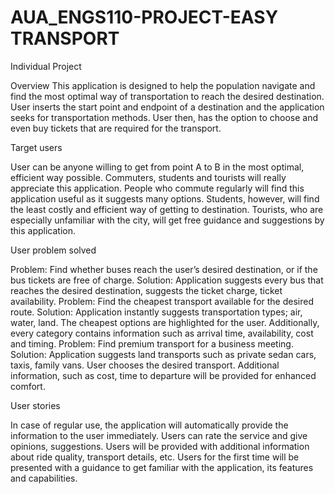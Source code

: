 # AUA_ENGS110-PROJECT-EASY TRANSPORT
Individual Project

Overview
This application is designed to help the population navigate and find the most optimal way of transportation to reach the desired destination. User inserts the start point and endpoint of a destination and the application seeks for transportation methods. User then, has the option to choose and even buy tickets that are required for the transport. 


Target users

User can be anyone willing to get from point A to B in the most optimal, efficient way possible. Commuters, students and tourists will really appreciate this application. People who commute regularly will find this application useful as it suggests many options. Students, however, will find the least costly and efficient way of getting to destination. Tourists, who are especially unfamiliar with the city, will get free guidance and suggestions by this application. 


User problem solved

Problem: Find whether buses reach the user’s desired destination, or if the bus tickets are free of charge. 
Solution: Application suggests every bus that reaches the desired destination, suggests the ticket charge, ticket availability. 
Problem: Find the cheapest transport available for the desired route. 
Solution: Application instantly suggests transportation types; air, water, land. The cheapest options are highlighted for the user. Additionally, every category contains information such as arrival time, availability, cost and timing. 
Problem: Find premium transport for a business meeting.
Solution: Application suggests land transports such as private sedan cars, taxis, family vans. User chooses the desired transport. Additional information, such as cost, time to departure will be provided for enhanced comfort. 


User stories

In case of regular use, the application will automatically provide the information to the user immediately.
Users can rate the service and give opinions, suggestions.
Users will be provided with additional information about ride quality, transport details, etc.
Users for the first time will be presented with a guidance to get familiar with the application, its features and capabilities. 




